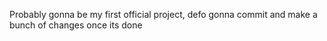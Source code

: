 Probably gonna be my first official project, defo gonna commit and make a bunch of changes once its done
